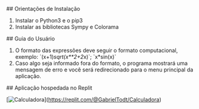 \## Orientações de Instalação

1. Instalar o Python3 e o pip3
2. Instalar as bibliotecas Sympy e Colorama

\## Guia do Usuário

1. O formato das expressões deve seguir o formato computacional, exemplo: \`\(x+1\)*sqrt(x**2+2*x)\`; \`x*sin(x)\`
2. Caso algo seja informado fora do formato, o programa mostrará uma mensagem de erro e você será redirecionado para o menu principal da aplicação.

\## Aplicação hospedada no Replit

\[![Calculadora](https://replit.com/badge/github/OpenAIChatbotPT/Calculadora-Sympy)](https://replit.com/@GabrielTodt/Calculadora)


